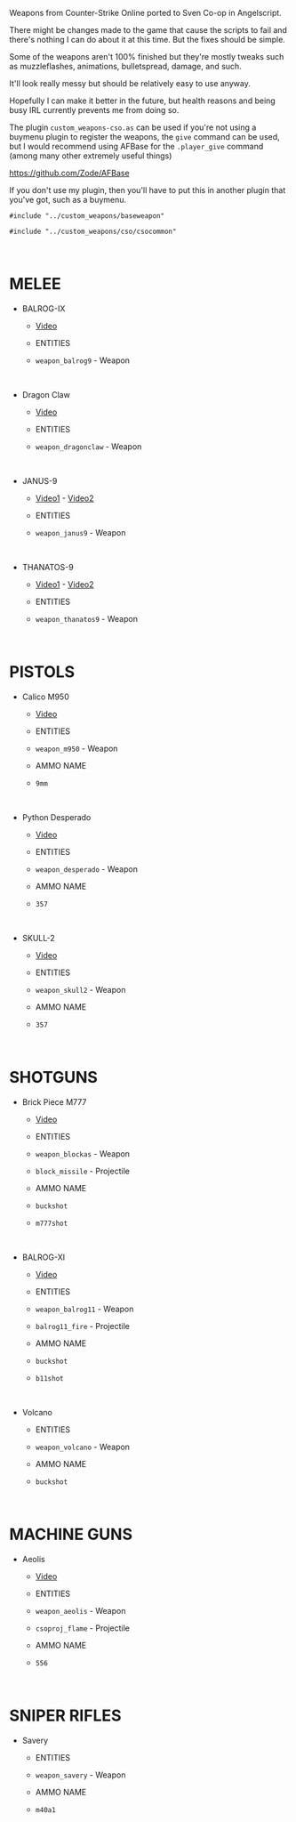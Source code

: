 Weapons from Counter-Strike Online ported to Sven Co-op in Angelscript.


There might be changes made to the game that cause the scripts to fail and there's nothing I can do about it at this time. 
But the fixes should be simple.

Some of the weapons aren't 100% finished but they're mostly tweaks such as muzzleflashes, animations, bulletspread, damage, and such.

It'll look really messy but should be relatively easy to use anyway.

Hopefully I can make it better in the future, but health reasons and being busy IRL currently prevents me from doing so.

The plugin `custom_weapons-cso.as` can be used if you're not using a buymenu plugin to register the weapons, the `give` command can be used, but I would recommend using AFBase for the `.player_give` command (among many other extremely useful things)

https://github.com/Zode/AFBase

If you don't use my plugin, then you'll have to put this in another plugin that you've got, such as a buymenu.

`#include "../custom_weapons/baseweapon"`

`#include "../custom_weapons/cso/csocommon"`

<BR>

# MELEE
* BALROG-IX
    * [Video](https://youtu.be/o5kG6LZiBlM)

    * ENTITIES
    * `weapon_balrog9` - Weapon

<BR>

* Dragon Claw
    * [Video](https://youtu.be/yhOwNG_B25M)

    * ENTITIES
    * `weapon_dragonclaw` - Weapon

<BR>

* JANUS-9
    * [Video1](https://youtu.be/owMgJFILI-w) - [Video2](https://youtu.be/yf02rPy7KAo)

    * ENTITIES
    * `weapon_janus9` - Weapon

<BR>

* THANATOS-9
    * [Video1](https://youtu.be/OaEFiLME8LQ) - [Video2](https://youtu.be/rFWrYytDOpc)

    * ENTITIES
    * `weapon_thanatos9` - Weapon

<BR>

# PISTOLS
* Calico M950
    * [Video](https://youtu.be/unMsubpPTUQ)

    * ENTITIES
    * `weapon_m950` - Weapon
 
    * AMMO NAME
    * `9mm`

<BR>

* Python Desperado
    * [Video](https://youtu.be/Q2NYPb8EBTg?si=qQ1JgZLca-3g85fj)

    * ENTITIES
    * `weapon_desperado` - Weapon
 
    * AMMO NAME
    * `357`

<BR>

* SKULL-2
    * [Video](https://youtu.be/z6jt6cxAdCo)

    * ENTITIES
    * `weapon_skull2` - Weapon
 
    * AMMO NAME
    * `357`

<BR>

# SHOTGUNS
* Brick Piece M777
    * [Video](https://youtu.be/7mOEY7KNsA0)

    * ENTITIES
    * `weapon_blockas` - Weapon
    * `block_missile` - Projectile
 
    * AMMO NAME
    * `buckshot`
    * `m777shot`

<BR>

* BALROG-XI
    * [Video](https://youtu.be/QV1UfLhlgrE)

    * ENTITIES
    * `weapon_balrog11` - Weapon
    * `balrog11_fire` - Projectile
 
    * AMMO NAME
    * `buckshot`
    * `b11shot`

<BR>

* Volcano

    * ENTITIES
    * `weapon_volcano` - Weapon
 
    * AMMO NAME
    * `buckshot`

<BR>

# MACHINE GUNS
* Aeolis
    * [Video](https://youtu.be/Komeh8zz1Jc)

    * ENTITIES
    * `weapon_aeolis` - Weapon
    * `csoproj_flame` - Projectile
 
    * AMMO NAME
    * `556`


<BR>

# SNIPER RIFLES
* Savery

    * ENTITIES
    * `weapon_savery` - Weapon
 
    * AMMO NAME
    * `m40a1`
